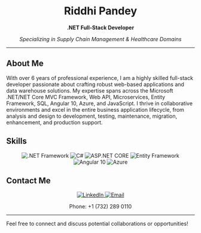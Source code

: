 <!-- Header -->
<h1 align="center">Riddhi Pandey</h1>

<!-- Introduction -->
<p align="center">
  <strong> .NET Full-Stack Developer</strong>
</p>
<p align="center">
  <em>Specializing in Supply Chain Management & Healthcare Domains</em>
</p>

---

## About Me

With over 6 years of professional experience, I am a highly skilled full-stack developer passionate about crafting robust web-based applications and data warehouse solutions. My expertise spans across the Microsoft .NET/NET Core MVC Framework, Web API, Microservices, Entity Framework, SQL, Angular 10, Azure, and JavaScript. I thrive in collaborative environments and excel in the entire business application lifecycle, from analysis and design to development, testing, maintenance, migration, enhancement, and production support.

## Skills

<p align="center">
  <img src="https://img.shields.io/badge/.NET-Framework-blue" alt=".NET Framework">
  <img src="https://img.shields.io/badge/C%23-Expert-brightgreen" alt="C#">
  <img src="https://img.shields.io/badge/ASP.NET-CORE-orange" alt="ASP.NET CORE">
  <img src="https://img.shields.io/badge/Entity%20Framework-purple" alt="Entity Framework">
  <img src="https://img.shields.io/badge/Angular-10-red" alt="Angular 10">
  <img src="https://img.shields.io/badge/Azure-Cloud-blueviolet" alt="Azure">
</p>

## Contact Me

<p align="center">
  <a href="https://www.linkedin.com/in/riddhi-pandey" target="_blank">
    <img src="https://img.shields.io/badge/LinkedIn-Connect-blue" alt="LinkedIn">
  </a>
  <a href="mailto:pandeyriddhi706@email.com">
    <img src="https://img.shields.io/badge/Email-Contact-red" alt="Email">
  </a>
</p>

<p align="center">
  Phone: +1 (732) 289 0110
</p>

---

Feel free to connect and discuss potential collaborations or opportunities!
